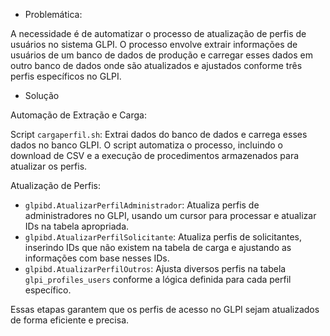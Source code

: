 * Problemática:

A necessidade é de automatizar o processo de atualização de perfis de usuários no sistema GLPI. O processo envolve extrair informações de usuários de um banco de dados de produção e carregar esses dados em outro banco de dados onde são atualizados e ajustados conforme três perfis específicos no GLPI.

* Solução 

Automação de Extração e Carga:

Script `cargaperfil.sh`: Extrai dados do banco de dados  e carrega esses dados no banco GLPI. O script automatiza o processo, incluindo o download de CSV e a execução de procedimentos armazenados para atualizar os perfis.

Atualização de Perfis:
   - `glpibd.AtualizarPerfilAdministrador`: Atualiza perfis de administradores no GLPI, usando um cursor para processar e atualizar IDs na tabela apropriada.
   - `glpibd.AtualizarPerfilSolicitante`: Atualiza perfis de solicitantes, inserindo IDs que não existem na tabela de carga e ajustando as informações com base nesses IDs.
   - `glpibd.AtualizarPerfilOutros`: Ajusta diversos perfis na tabela `glpi_profiles_users` conforme a lógica definida para cada perfil específico.

Essas etapas garantem que os perfis de acesso no GLPI sejam atualizados de forma eficiente e precisa.
